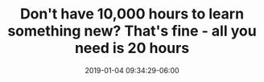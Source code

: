 ---
date: 2019-01-04 09:34:29-06:00
link:
  source: pocket
  source_url: https://getpocket.com
  text: "Don't have 10,000 hours to learn something new? That's fine -
    all you need is 20 hours"
  url: https://ideas.ted.com/dont-have-10000-hours-to-learn-something-new-thats-fine-all-you-need-is-20-hours
slug: dont-have-10000-hours-to-learn-something-new-thats-fine-all-you-need-is-20-hours
source: pocket
title: "Don't have 10,000 hours to learn something new? That's fine -
  all you need is 20 hours"
syndicated:
- type: twitter
  url: https://twitter.com/roytang/statuses/1081212792173154304/
---